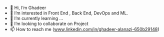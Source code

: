 - 👋 Hi, I’m Ghadeer
- 👀 I’m interested in Front End , Back End, DevOps and ML.
- 🌱 I’m currently learning ...
- 💞️ I’m looking to collaborate on Project 
- 📫 How to reach me (www.linkedin.com/in/ghadeer-alanazi-650b29148)

<!---
Ghad1ee2r3/Ghad1ee2r3 is a ✨ special ✨ repository because its `README.md` (this file) appears on your GitHub profile.
You can click the Preview link to take a look at your changes.
--->
